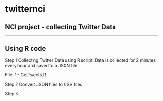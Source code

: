 # twitternci
NCI project - collecting Twitter Data
---------------------------------------------------------------------------------

---------------------------------------------------------------------------------
Using R code
---------------------------------------------------------------------------------
Step 1
  Collecting Twitter Data using R script.
  Data is collected for 2 minutes every hour and saved to a JSON file.
  
  File: 1 - GetTweets.R

Step 2
  Convert JSON files to CSV files

Step 3

